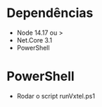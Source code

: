 # Dependências
- Node 14.17 ou >
- Net.Core 3.1
- PowerShell

# PowerShell
- Rodar o script runVxtel.ps1
